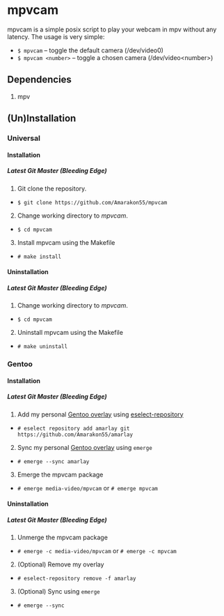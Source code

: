 # mpvcam

mpvcam is a simple posix script to play your webcam in mpv without any latency.
The usage is very simple:
* `$ mpvcam` – toggle the default camera (/dev/video0)
* `$ mpvcam <number>` – toggle a chosen camera (/dev/video\<number>)

## Dependencies
1. mpv

## (Un)Installation
### Universal
#### Installation
##### Latest Git Master (Bleeding Edge)
1. Git clone the repository.
* `$ git clone https://github.com/Amarakon55/mpvcam`
2. Change working directory to *mpvcam*.
* `$ cd mpvcam`
3. Install mpvcam using the Makefile
* `# make install`
#### Uninstallation
##### Latest Git Master (Bleeding Edge)
1. Change working directory to *mpvcam*.
* `$ cd mpvcam`
2. Uninstall mpvcam using the Makefile
* `# make uninstall`

### Gentoo
#### Installation
##### Latest Git Master (Bleeding Edge)
1. Add my personal [Gentoo overlay](https://github.com/Amarakon55/amarlay) using [eselect-repository](https://packages.gentoo.org/packages/app-eselect/eselect-repository)
* `# eselect repository add amarlay git https://github.com/Amarakon55/amarlay`
2. Sync my personal [Gentoo overlay](https://github.com/Amarakon55/amarlay) using `emerge`
* `# emerge --sync amarlay`
3. Emerge the mpvcam package
* `# emerge media-video/mpvcam` or `# emerge mpvcam`
#### Uninstallation
##### Latest Git Master (Bleeding Edge)
1. Unmerge the mpvcam package
* `# emerge -c media-video/mpvcam` or `# emerge -c mpvcam`
2. (Optional) Remove my overlay
* `# eselect-repository remove -f amarlay`
3. (Optional) Sync using `emerge`
* `# emerge --sync`
